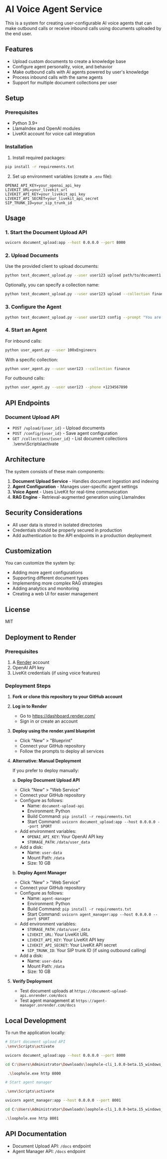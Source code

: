 # AI Voice Agent Service

This is a system for creating user-configurable AI voice agents that can make outbound calls or receive inbound calls using documents uploaded by the end user.

## Features

- Upload custom documents to create a knowledge base
- Configure agent personality, voice, and behavior
- Make outbound calls with AI agents powered by user's knowledge
- Process inbound calls with the same agents
- Support for multiple document collections per user

## Setup

### Prerequisites

- Python 3.9+
- LlamaIndex and OpenAI modules
- LiveKit account for voice call integration

### Installation

1. Install required packages:

```bash
pip install -r requirements.txt
```

2. Set up environment variables (create a `.env` file):

```
OPENAI_API_KEY=your_openai_api_key
LIVEKIT_URL=your_livekit_url
LIVEKIT_API_KEY=your_livekit_api_key
LIVEKIT_API_SECRET=your_livekit_api_secret
SIP_TRUNK_ID=your_sip_trunk_id
```

## Usage

### 1. Start the Document Upload API

```bash
uvicorn document_upload:app --host 0.0.0.0 --port 8000
```

### 2. Upload Documents

Use the provided client to upload documents:

```bash
python test_document_upload.py --user user123 upload path/to/document1.pdf path/to/document2.txt
```

Optionally, you can specify a collection name:

```bash
python test_document_upload.py --user user123 upload --collection finance path/to/finance_docs.pdf
```

### 3. Configure the Agent

```bash
python test_document_upload.py --user user123 config --prompt "You are a helpful financial assistant who provides concise information about financial products." --voice nova --name "Finance Assistant"
```

### 4. Start an Agent

For inbound calls:

```bash
python user_agent.py --user 100xEngineers
```

With a specific collection:

```bash
python user_agent.py --user user123 --collection finance
```

For outbound calls:

```bash
python user_agent.py --user user123 --phone +1234567890
```

## API Endpoints

### Document Upload API

- `POST /upload/{user_id}` - Upload documents
- `POST /config/{user_id}` - Save agent configuration
- `GET /collections/{user_id}` - List document collections
 .\venv\Scripts\activate
## Architecture

The system consists of these main components:

1. **Document Upload Service** - Handles document ingestion and indexing
2. **Agent Configuration** - Manages user-specific agent settings
3. **Voice Agent** - Uses LiveKit for real-time communication
4. **RAG Engine** - Retrieval-augmented generation using LlamaIndex

## Security Considerations

- All user data is stored in isolated directories
- Credentials should be properly secured in production
- Add authentication to the API endpoints in a production deployment

## Customization

You can customize the system by:

- Adding more agent configurations
- Supporting different document types
- Implementing more complex RAG strategies
- Adding analytics and monitoring
- Creating a web UI for easier management

## License

MIT

## Deployment to Render

### Prerequisites

1. A [Render](https://render.com/) account
2. OpenAI API key
3. LiveKit credentials (if using voice features)

### Deployment Steps

1. **Fork or clone this repository to your GitHub account**

2. **Log in to Render**
   - Go to https://dashboard.render.com/
   - Sign in or create an account

3. **Deploy using the render.yaml blueprint**
   - Click "New" > "Blueprint"
   - Connect your GitHub repository
   - Follow the prompts to deploy all services

4. **Alternative: Manual Deployment**

   If you prefer to deploy manually:

   a. **Deploy Document Upload API**
      - Click "New" > "Web Service"
      - Connect your GitHub repository
      - Configure as follows:
        - Name: `document-upload-api`
        - Environment: Python
        - Build Command: `pip install -r requirements.txt`
        - Start Command: `uvicorn document_upload:app --host 0.0.0.0 --port $PORT`
      - Add environment variables:
        - `OPENAI_API_KEY`: Your OpenAI API key
        - `STORAGE_PATH`: `/data/user_data`
      - Add a disk:
        - Name: `user-data`
        - Mount Path: `/data`
        - Size: 10 GB

   b. **Deploy Agent Manager**
      - Click "New" > "Web Service"
      - Connect your GitHub repository
      - Configure as follows:
        - Name: `agent-manager`
        - Environment: Python
        - Build Command: `pip install -r requirements.txt`
        - Start Command: `uvicorn agent_manager:app --host 0.0.0.0 --port $PORT`
      - Add environment variables:
        - `STORAGE_PATH`: `/data/user_data`
        - `LIVEKIT_URL`: Your LiveKit URL
        - `LIVEKIT_API_KEY`: Your LiveKit API key
        - `LIVEKIT_API_SECRET`: Your LiveKit API secret
        - `SIP_TRUNK_ID`: Your SIP trunk ID (if using outbound calling)
      - Add a disk:
        - Name: `user-data`
        - Mount Path: `/data`
        - Size: 10 GB

5. **Verify Deployment**
   - Test document uploads at `https://document-upload-api.onrender.com/docs`
   - Test agent management at `https://agent-manager.onrender.com/docs`

## Local Development

To run the application locally:

```bash
# Start document upload API
.\env\Scripts\activate 

uvicorn document_upload:app --host 0.0.0.0 --port 8000

cd C:\Users\Administrator\Downloads\loophole-cli_1.0.0-beta.15_windows_64bit\loophole-cli_1.0.0-beta.15_windows_64bit

 .\loophole.exe http 8000

# Start agent manager

.\env\Scripts\activate 

uvicorn agent_manager:app --host 0.0.0.0 --port 8001

cd C:\Users\Administrator\Downloads\loophole-cli_1.0.0-beta.15_windows_64bit\loophole-cli_1.0.0-beta.15_windows_64bit

.\loophole.exe http 8001
```

## API Documentation

- Document Upload API: `/docs` endpoint
- Agent Manager API: `/docs` endpoint 